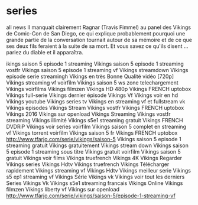 # series
all news
Il manquait clairement Ragnar (Travis Fimmel) au panel des Vikings de Comic-Con de San Diego, 
ce qui explique probablement pourquoi une grande partie de la conversation tournait autour de sa mémoire
 et de ce que ses deux fils feraient à la suite de sa mort. Et vous savez ce qu'ils disent ... parlez du diable et il apparaîtra.
 
 
 
 ikings saison 5 episode 1 streaming Vikings saison 5 episode 1 streaming vostfr Vikings saison 5 episode 1 streaming vf 
 Vikings streamdown Vikings episode serie streamingh Vikings en très Bonne Qualité vidéo [720p] Vikings streaming vf
  voirfilm Vikings saison 5 ws zone telechargement Vikings voirfilms Vikings filmzen Vikings HD 480p Vikings FRENCH uptobox
   Vikings full-serie Vikings dernier épisode Vikings Vf Vikings voir en hd Vikings youtube Vikings series tv Vikings en streaming vf et fullstream vk
    Vikings episodes Vikings Stream Vikings vostfr Vikings FRENCH uptobox Vikings 2016 Vikings sur openload Vikings Streaming Vikings vostfr streaming Vikings illimité Vikings s5e1 streaming gratuit Vikings FRENCH DVDRiP Vikings voir series voirfilm Vikings saison 5 complet en streaming vf 
    Vikings torrent voirfilm Vikings saison 5 fr Vikings FRENCH uptobox 
    http://www.tfarjo.com/serie/vikings/saison-5
    Vikings saison 5 episode 1 streaming gratuit Vikings gratuitement 
    Vikings stream down Vikings saison 5 episode 1 streaming sous titre 
    Vikings gratuit voirfilm Vikings saison 5 gratuit Vikings voir films 
    Vikings truefrench Vikings 4K Vikings Regarder Vikings series 
    Vikings Hdtv Vikings truefrench Vikings Télécharger rapidement 
    Vikings streaming vf Vikings Hdtv Vikings meilleur serie 
    Vikings s5 ep1 streaming vf Vikings Série Vikings vk 
    Vikings voir tout les derniers Series  Vikings Vk 
    Vikings s5e1 streaming francais Vikings Online 
    Vikings filmzen Vikings liberty vf Vikings sur openload
    http://www.tfarjo.com/serie/vikings/saison-5/episode-1-streaming-vf
